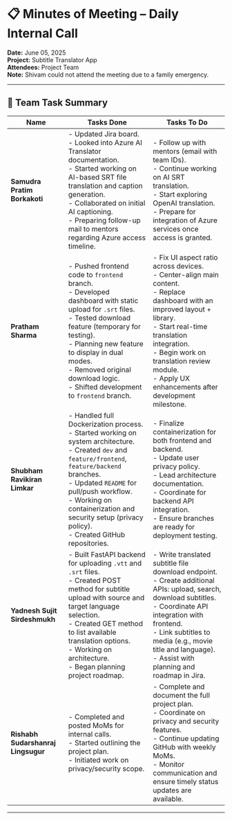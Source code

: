 # 📋 Minutes of Meeting – Daily Internal Call  
**Date:** June 05, 2025  
**Project:** Subtitle Translator App  
**Attendees:** Project Team  
**Note:** Shivam could not attend the meeting due to a family emergency.

---

## 🧾 Team Task Summary

| **Name** | **Tasks Done** | **Tasks To Do** |
|----------|----------------|-----------------|
| **Samudra Pratim Borkakoti** | - Updated Jira board.<br>- Looked into Azure AI Translator documentation.<br>- Started working on AI-based SRT file translation and caption generation.<br>- Collaborated on initial AI captioning.<br>- Preparing follow-up mail to mentors regarding Azure access timeline. | - Follow up with mentors (email with team IDs).<br>- Continue working on AI SRT translation.<br>- Start exploring OpenAI translation.<br>- Prepare for integration of Azure services once access is granted. |
| **Pratham Sharma** | - Pushed frontend code to `frontend` branch.<br>- Developed dashboard with static upload for `.srt` files.<br>- Tested download feature (temporary for testing).<br>- Planning new feature to display in dual modes.<br>- Removed original download logic.<br>- Shifted development to `frontend` branch. | - Fix UI aspect ratio across devices.<br>- Center-align main content.<br>- Replace dashboard with an improved layout + library.<br>- Start real-time translation integration.<br>- Begin work on translation review module.<br>- Apply UX enhancements after development milestone. |
| **Shubham Ravikiran Limkar** | - Handled full Dockerization process.<br>- Started working on system architecture.<br>- Created `dev` and `feature/frontend`, `feature/backend` branches.<br>- Updated `README` for pull/push workflow.<br>- Working on containerization and security setup (privacy policy).<br>- Created GitHub repositories. | - Finalize containerization for both frontend and backend.<br>- Update user privacy policy.<br>- Lead architecture documentation.<br>- Coordinate for backend API integration.<br>- Ensure branches are ready for deployment testing. |
| **Yadnesh Sujit Sirdeshmukh** | - Built FastAPI backend for uploading `.vtt` and `.srt` files.<br>- Created POST method for subtitle upload with source and target language selection.<br>- Created GET method to list available translation options.<br>- Working on architecture.<br>- Began planning project roadmap. | - Write translated subtitle file download endpoint.<br>- Create additional APIs: upload, search, download subtitles.<br>- Coordinate API integration with frontend.<br>- Link subtitles to media (e.g., movie title and language).<br>- Assist with planning and roadmap in Jira. |
| **Rishabh Sudarshanraj Lingsugur** | - Completed and posted MoMs for internal calls.<br>- Started outlining the project plan.<br>- Initiated work on privacy/security scope. | - Complete and document the full project plan.<br>- Coordinate on privacy and security features.<br>- Continue updating GitHub with weekly MoMs.<br>- Monitor communication and ensure timely status updates are available. |

---
